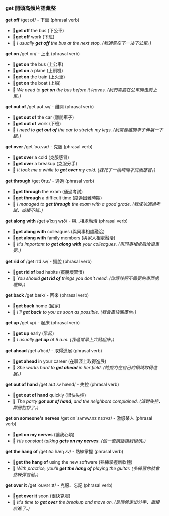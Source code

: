 ### get 開頭高頻片語彙整

**get off** /ɡet ɒf/ - 下車 (phrasal verb)
 - 📌**get off** the bus (下公車)
 - 📌**get off** work (下班)
 - 📝 *I usually **get off** the bus at the next stop. (我通常在下一站下公車。)*

**get on** /ɡet ɒn/ - 上車 (phrasal verb)
 - 📌**get on** the bus (上公車)
 - 📌**get on** a plane (上飛機)
 - 📌**get on** the train (上火車)
 - 📌**get on** the boat (上船)
 - 📝 *We need to **get on** the bus before it leaves. (我們需要在公車開走前上車。)*

**get out of** /ɡet aʊt ʌv/ - 離開 (phrasal verb)
 - 📌**get out of** the car (離開車子)
 - 📌**get out of** work (下班)
 - 📝 *I need to **get out of** the car to stretch my legs. (我需要離開車子伸展一下腿。)*

**get over** /ɡet ˈoʊ.vər/ - 克服 (phrasal verb)
 - 📌**get over** a cold (克服感冒)
 - 📌**get over** a breakup (克服分手)
 - 📝 *It took me a while to **get over** my cold. (我花了一段時間才克服感冒。)*

**get through** /ɡet θruː/ - 通過 (phrasal verb)
 - 📌**get through** the exam (通過考試)
 - 📌**get through** a difficult time (度過困難時期)
 - 📝 *I managed to **get through** the exam with a good grade. (我成功通過考試，成績不錯。)*

**get along with** /ɡet əˈlɔːŋ wɪð/ - 與...相處融洽 (phrasal verb)
 - 📌**get along with** colleagues (與同事相處融洽)
 - 📌**get along with** family members (與家人相處融洽)
 - 📝 *It's important to **get along with** your colleagues. (與同事相處融洽很重要。)*

**get rid of** /ɡet rɪd ʌv/ - 擺脫 (phrasal verb)
 - 📌**get rid of** bad habits (擺脫壞習慣)
 - 📝 *You should **get rid of** things you don't need. (你應該把不需要的東西處理掉。)*

**get back** /ɡet bæk/ - 回來 (phrasal verb)
 - 📌**get back** home (回家)
 - 📝 *I'll **get back** to you as soon as possible. (我會盡快回覆你。)*

**get up** /ɡet ʌp/ - 起床 (phrasal verb)
 - 📌**get up** early (早起)
 - 📝 *I usually **get up** at 6 a.m. (我通常早上六點起床。)*

**get ahead** /ɡet əˈhɛd/ - 取得進展 (phrasal verb)
 - 📌**get ahead** in your career (在職涯上取得進展)
 - 📝 *She works hard to **get ahead** in her field. (她努力在自己的領域取得進展。)*

**get out of hand** /ɡet aʊt ʌv hænd/ - 失控 (phrasal verb)
 - 📌**get out of hand** quickly (很快失控)
 - 📝 *The party **got out of hand**, and the neighbors complained. (派對失控，鄰居抱怨了。)*

**get on someone's nerves** /ɡet ɑn ˈsʌmwʌnz nɜːrvz/ - 激怒某人 (phrasal verb)
 - 📌**get on my nerves** (讓我心煩)
 - 📝 *His constant talking **gets on my nerves**. (他一直講話讓我很煩。)*

**get the hang of** /ɡet ðə hæŋ ʌv/ - 熟練掌握 (phrasal verb)
 - 📌**get the hang of** using the new software (熟練掌握新軟體)
 - 📝 *With practice, you'll **get the hang of** playing the guitar. (多練習你就會熟練彈吉他。)*

**get over it** /ɡet ˈoʊvər ɪt/ - 克服、忘記 (phrasal verb)
 - 📌**get over it** soon (很快克服)
 - 📝 *It's time to **get over** the breakup and move on. (是時候走出分手、繼續前進了。)*
